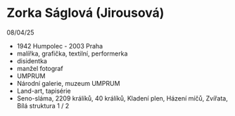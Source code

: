 # Zorka Ságlová (Jirousová)
08/04/25

* 1942 Humpolec - 2003 Praha
* malířka, grafička, textilní, performerka
* disidentka
* manžel fotograf
* UMPRUM
* Národní galerie, muzeum UMPRUM
* Land-art, tapisérie
* Seno-sláma, 2209 králíků, 40 králíků, Kladení plen, Házení míčů, Zvířata, Bílá struktura 1 / 2
